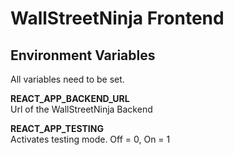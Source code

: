 # WallStreetNinja Frontend

## Environment Variables

All variables need to be set.

**REACT_APP_BACKEND_URL**  
Url of the WallStreetNinja Backend

**REACT_APP_TESTING**  
Activates testing mode. Off = 0, On = 1



